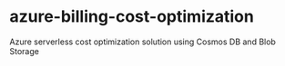 # azure-billing-cost-optimization
Azure serverless cost optimization solution using Cosmos DB and Blob Storage
